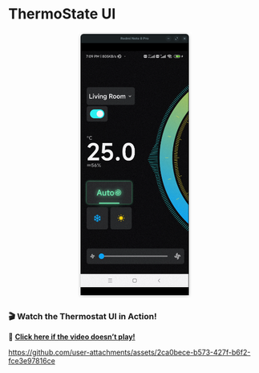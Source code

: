 # ThermoState UI

<p align="center">
  <img src="image.png" width="45%" />
</p>

### 🎬 Watch the Thermostat UI in Action!
🔗 **[Click here if the video doesn’t play!](https://github.com/Mhmd-SHA/ThermoState-UI/raw/master/thermo_state.webm)**


https://github.com/user-attachments/assets/2ca0bece-b573-427f-b6f2-fce3e97816ce

